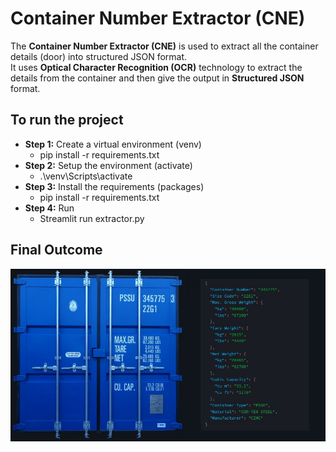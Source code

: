 # Container Number Extractor (CNE)
The **Container Number Extractor (CNE)** is used to extract all the container details (door) into structured JSON format.<br> It uses  **Optical Character Recognition (OCR)** technology to extract the details from the container and then give the output in **Structured JSON** format.

## To run the project

- **Step 1:** Create a virtual environment (venv)
   + pip install -r requirements.txt
- **Step 2:** Setup the environment (activate)
   + .\venv\Scripts\activate
- **Step 3:** Install the requirements (packages)
   + pip install -r requirements.txt
- **Step 4:** Run
   + Streamlit run extractor.py  
  



## Final Outcome

![screenshot](images/image.jpg)
